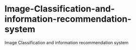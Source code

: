 # Image-Classification-and-information-recommendation-system
Image Classification and information recommendation system
